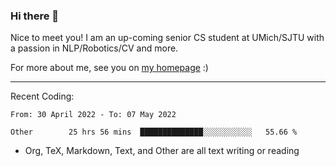 ### Hi there 👋

Nice to meet you! I am an up-coming senior CS student at UMich/SJTU with a passion in NLP/Robotics/CV and more. 

For more about me, see you on [my homepage](https://jiayipan.me) :)

---

Recent Coding:
<!--START_SECTION:waka-->

```text
From: 30 April 2022 - To: 07 May 2022

Other        25 hrs 56 mins  ██████████████░░░░░░░░░░░   55.66 %
```

<!--END_SECTION:waka-->
- Org, TeX, Markdown, Text, and Other are all text writing or reading
